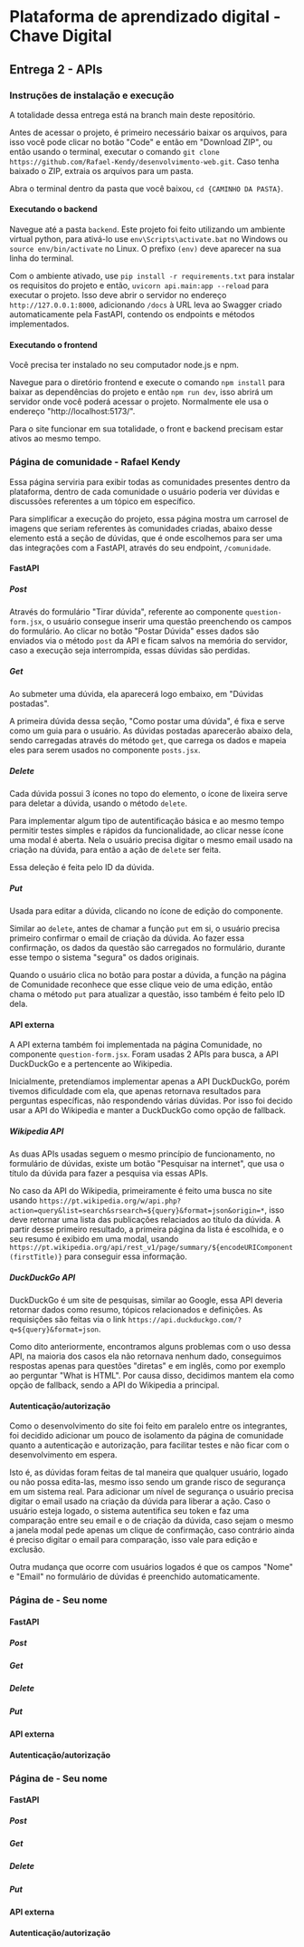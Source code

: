 # Plataforma de aprendizado digital - Chave Digital

## Entrega 2 - APIs

### Instruções de instalação e execução

A totalidade dessa entrega está na branch main deste repositório.

Antes de acessar o projeto, é primeiro necessário baixar os arquivos, para isso você pode clicar no botão "Code" e então em "Download ZIP", ou então usando o terminal, executar o comando `git clone https://github.com/Rafael-Kendy/desenvolvimento-web.git`. Caso tenha baixado o ZIP, extraia os arquivos para um pasta.

Abra o terminal dentro da pasta que você baixou, `cd {CAMINHO DA PASTA}`.

#### Executando o backend

Navegue até a pasta `backend`. Este projeto foi feito utilizando um ambiente virtual python, para ativá-lo use `env\Scripts\activate.bat` no Windows ou `source env/bin/activate` no Linux. O prefixo `(env)` deve aparecer na sua linha do terminal.

Com o ambiente ativado, use `pip install -r requirements.txt` para instalar os requisitos do projeto e então, `uvicorn api.main:app --reload` para executar o projeto. Isso deve abrir o servidor no endereço `http://127.0.0.1:8000`, adicionando `/docs` à URL leva ao Swagger criado automaticamente pela FastAPI, contendo os endpoints e métodos implementados.

#### Executando o frontend

Você precisa ter instalado no seu computador node.js e npm.

Navegue para o diretório frontend e execute o comando `npm install` para baixar as dependências do projeto e então `npm run dev`, isso abrirá um servidor onde você poderá acessar o projeto. Normalmente ele usa o endereço "http://localhost:5173/".

Para o site funcionar em sua totalidade, o front e backend precisam estar ativos ao mesmo tempo.





### Página de comunidade - Rafael Kendy

Essa página serviria para exibir todas as comunidades presentes dentro da plataforma, dentro de cada comunidade o usuário poderia ver dúvidas e discussões referentes a um tópico em específico.

Para simplificar a execução do projeto, essa página mostra um carrosel de imagens que seriam referentes às comunidades criadas, abaixo desse elemento está a seção de dúvidas, que é onde escolhemos para ser uma das integrações com a FastAPI, através do seu endpoint, `/comunidade`.


#### FastAPI

##### Post

Através do formulário "Tirar dúvida", referente ao componente `question-form.jsx`, o usuário consegue inserir uma questão preenchendo os campos do formulário. Ao clicar no botão "Postar Dúvida" esses dados são enviados via o método `post` da API e ficam salvos na memória do servidor, caso a execução seja interrompida, essas dúvidas são perdidas. 

##### Get

Ao submeter uma dúvida, ela aparecerá logo embaixo, em "Dúvidas postadas".

A primeira dúvida dessa seção, "Como postar uma dúvida", é fixa e serve como um guia para o usuário. As dúvidas postadas aparecerão abaixo dela, sendo carregadas através do método `get`, que carrega os dados e mapeia eles para serem usados no componente `posts.jsx`.

##### Delete

Cada dúvida possui 3 ícones no topo do elemento, o ícone de lixeira serve para deletar a dúvida, usando o método `delete`.

Para implementar algum tipo de autentificação básica e ao mesmo tempo permitir testes simples e rápidos da funcionalidade, ao clicar nesse ícone uma modal é aberta. Nela o usuário precisa digitar o mesmo email usado na criação na dúvida, para então a ação de `delete` ser feita.

Essa deleção é feita pelo ID da dúvida.

##### Put

Usada para editar a dúvida, clicando no ícone de edição do componente.

Similar ao `delete`, antes de chamar a função `put` em si, o usuário precisa primeiro confirmar o email de criação da dúvida. Ao fazer essa confirmação, os dados da questão são carregados no formulário, durante esse tempo o sistema "segura" os dados originais.

Quando o usuário clica no botão para postar a dúvida, a função na página de Comunidade reconhece que esse clique veio de uma edição, então chama o método `put` para atualizar a questão, isso também é feito pelo ID dela.


#### API externa

A API externa também foi implementada na página Comunidade, no componente `question-form.jsx`. Foram usadas 2 APIs para busca, a API DuckDuckGo e a pertencente ao Wikipedia.

Inicialmente, pretendíamos implementar apenas a API DuckDuckGo, porém tivemos dificuldade com ela, que apenas retornava resultados para perguntas específicas, não respondendo várias dúvidas. Por isso foi decido usar a API do Wikipedia e manter a DuckDuckGo como opção de fallback.

##### Wikipedia API

As duas APIs usadas seguem o mesmo princípio de funcionamento, no formulário de dúvidas, existe um botão "Pesquisar na internet", que usa o título da dúvida para fazer a pesquisa via essas APIs.

No caso da API do Wikipedia, primeiramente é feito uma busca no site usando `https://pt.wikipedia.org/w/api.php?action=query&list=search&srsearch=${query}&format=json&origin=*`, isso deve retornar uma lista das publicações relaciados ao título da dúvida. A partir desse primeiro resultado, a primeira página da lista é escolhida, e o seu resumo é exibido em uma modal, usando `https://pt.wikipedia.org/api/rest_v1/page/summary/${encodeURIComponent(firstTitle)}` para conseguir essa informação.

##### DuckDuckGo API

DuckDuckGo é um site de pesquisas, similar ao Google, essa API deveria retornar dados como resumo, tópicos relacionados e definições. As requisições são feitas via o link `https://api.duckduckgo.com/?q=${query}&format=json`.

Como dito anteriormente, encontramos alguns problemas com o uso dessa API, na maioria dos casos ela não retornava nenhum dado, conseguimos respostas apenas para questões "diretas" e em inglês, como por exemplo ao perguntar "What is HTML". Por causa disso, decidimos mantem ela como opção de fallback, sendo a API do Wikipedia a principal.


#### Autenticação/autorização

Como o desenvolvimento do site foi feito em paralelo entre os integrantes, foi decidido adicionar um pouco de isolamento da página de comunidade quanto a autenticação e autorização, para facilitar testes e não ficar com o desenvolvimento em espera. 

Isto é, as dúvidas foram feitas de tal maneira que qualquer usuário, logado ou não possa edita-las, mesmo isso sendo um grande risco de segurança em um sistema real. Para adicionar um nível de segurança o usuário precisa digitar o email usado na criação da dúvida para liberar a ação. Caso o usuário esteja logado, o sistema autentifica seu token e faz uma comparação entre seu email e o de criação da dúvida, caso sejam o mesmo a janela modal pede apenas um clique de confirmação, caso contrário ainda é preciso digitar o email para comparação, isso vale para edição e exclusão.

Outra mudança que ocorre com usuários logados é que os campos "Nome" e "Email" no formulário de dúvidas é preenchido automaticamente.





### Página de - Seu nome


#### FastAPI

##### Post

##### Get

##### Delete

##### Put


#### API externa


#### Autenticação/autorização





### Página de - Seu nome



#### FastAPI

##### Post

##### Get

##### Delete

##### Put


#### API externa


#### Autenticação/autorização
